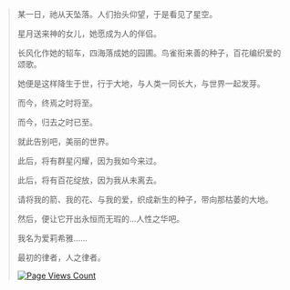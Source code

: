 >某一日，祂从天坠落。人们抬头仰望，于是看见了星空。
>
>星月送来神的女儿，她愿成为人的伴侣。
>
>长风化作她的轺车，四海落成她的园圃。鸟雀衔来善的种子，百花编织爱的颂歌。
>
>她便是这样降生于世，行于大地，与人类一同长大，与世界一起发芽。
>
>而今，终焉之时将至。
>
>而今，归去之时已至。
>
>就此告别吧，美丽的世界。
>
>此后，将有群星闪耀，因为我如今来过。
>
>此后，将有百花绽放，因为我从未离去。
>
>请将我的箭、我的花、与我的爱，织成新生的种子，带向那枯萎的大地。
>
>然后，便让它开出永恒而无瑕的…人性之华吧。
>
>我名为爱莉希雅……
>
>最初的律者，人之律者。
>
>[![Page Views Count](https://badges.toozhao.com/badges/01H9D4KWQGYGEKS8JATJ15ZSJM/blue.svg)](https://badges.toozhao.com/stats/01H9D4KWQGYGEKS8JATJ15ZSJM "Get your own page views count badge on badges.toozhao.com")
